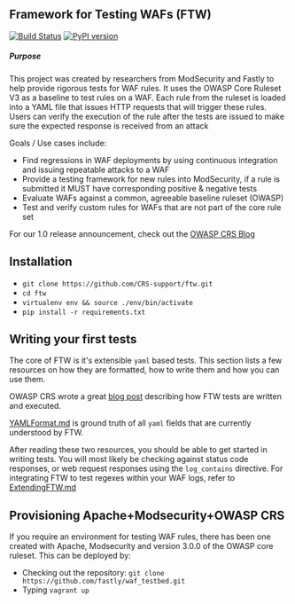 ## Framework for Testing WAFs (FTW)
[![Build Status](https://travis-ci.org/CRS-support/ftw.svg?branch=master)](https://travis-ci.org/fastly/ftw)
[![PyPI version](https://badge.fury.io/py/ftw.svg)](https://badge.fury.io/py/ftw)

##### Purpose
This project was created by researchers from ModSecurity and Fastly to help provide rigorous tests for WAF rules. It uses the OWASP Core Ruleset V3 as a baseline to test rules on a WAF. Each rule from the ruleset is loaded into a YAML file that issues HTTP requests that will trigger these rules. Users can verify the execution of the rule after the tests are issued to make sure the expected response is received from an attack

Goals / Use cases include:

* Find regressions in WAF deployments by using continuous integration and issuing repeatable attacks to a WAF
* Provide a testing framework for new rules into ModSecurity, if a rule is submitted it MUST have corresponding positive & negative tests
* Evaluate WAFs against a common, agreeable baseline ruleset (OWASP)
* Test and verify custom rules for WAFs that are not part of the core rule set

For our 1.0 release announcement, check out the [OWASP CRS Blog](https://coreruleset.org/20170810/testing-wafs-ftw-version-1-0-released/)

## Installation
* `git clone https://github.com/CRS-support/ftw.git`
* `cd ftw`
* `virtualenv env && source ./env/bin/activate` 
* `pip install -r requirements.txt`

## Writing your first tests
The core of FTW is it's extensible `yaml` based tests. This section lists a few resources on how they are formatted, how to write them and how you can use them.
 
OWASP CRS wrote a great [blog post](https://coreruleset.org/20170915/writing-ftw-test-cases-for-owasp-crs/) describing how FTW tests are written and executed. 

[YAMLFormat.md](https://github.com/CRS-support/ftw/blob/master/docs/YAMLFormat.md) is ground truth of all `yaml` fields that are currently understood by FTW.

After reading these two resources, you should be able to get started in writing tests. You will most likely be checking against status code responses, or web request responses using the `log_contains` directive. For integrating FTW to test regexes within your WAF logs, refer to [ExtendingFTW.md](https://github.com/CRS-support/ftw/blob/master/docs/ExtendingFTW.md)

## Provisioning Apache+Modsecurity+OWASP CRS
If you require an environment for testing WAF rules, there has been one created with Apache, Modsecurity and version 3.0.0 of the OWASP core ruleset. This can be deployed by:

* Checking out the repository: ``git clone https://github.com/fastly/waf_testbed.git``
* Typing ```vagrant up```
